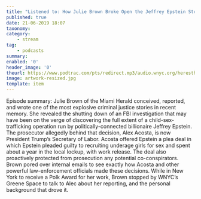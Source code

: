 ```yaml
---
title: "Listened to: How Julie Brown Broke Open the Jeffrey Epstein Story"
published: true
date: 21-06-2019 18:07
taxonomy:
category:
	- stream
tag:
	- podcasts
summary:
enabled: '0'
header_image: '0'
theurl: https://www.podtrac.com/pts/redirect.mp3/audio.wnyc.org/heresthething/heresthething061119_brownpod.mp3
image: artwork-resized.jpg
template: item
---
```

 
Episode summary: Julie Brown of the Miami Herald conceived, reported, and wrote one of the most explosive criminal justice stories in recent memory. She revealed the shutting down of an FBI investigation that may have been on the verge of discovering the full extent of a child-sex-trafficking operation run by politically-connected billionaire Jeffrey Epstein. The prosecutor allegedly behind that decision, Alex Acosta, is now President Trump’s Secretary of Labor. Acosta offered Epstein a plea deal in which Epstein pleaded guilty to recruiting underage girls for sex and spent about a year in the local lockup, with work release. The deal also proactively protected from prosecution any potential co-conspirators. Brown pored over internal emails to see exactly how Acosta and other powerful law-enforcement officials made these decisions. While in New York to receive a Polk Award for her work, Brown stopped by WNYC’s Greene Space to talk to Alec about her reporting, and the personal background that drove it.
